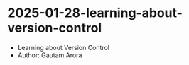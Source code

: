 # 2025-01-28-learning-about-version-control
- Learning about Version Control 
- Author: Gautam Arora
